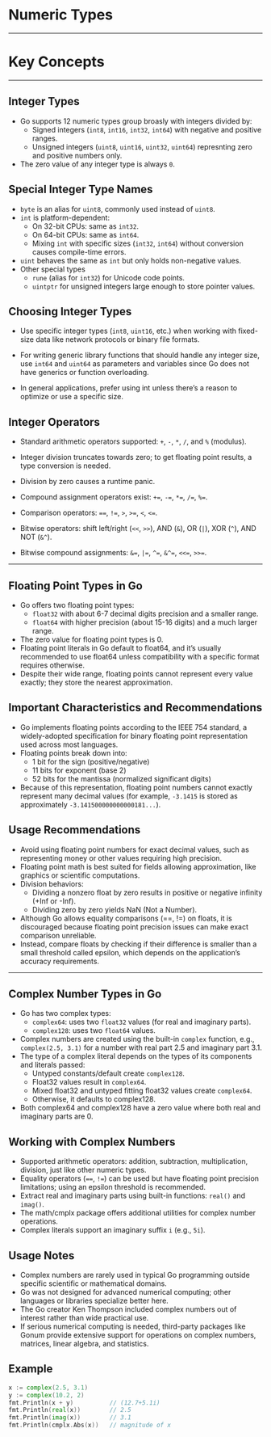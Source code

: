 # Numeric Types
---
# Key Concepts
---
## Integer Types
- Go supports 12 numeric types group broasly with integers divided by:
    * Signed integers (`int8`, `int16`, `int32`, `int64`) with negative and positive ranges.
    * Unsigned integers (`uint8`, `uint16`, `uint32`, `uint64`) represnting zero and positive numbers only.
- The zero value of any integer type is always `0`.

## Special Integer Type Names
- `byte` is an alias for `uint8`, commonly used instead of `uint8`.
- `int` is platform-dependent:
    * On 32-bit CPUs: same as `int32`.
    * On 64-bit CPUs: same as `int64`.
    * Mixing `int` with specific sizes (`int32`, `int64`) without conversion causes compile-time errors.
- `uint` behaves the same as `int` but only holds non-negative values.
- Other special types
    * `rune` (alias for `int32`) for Unicode code points.
    * `uintptr` for unsigned integers large enough to store pointer values.

## Choosing Integer Types
- Use specific integer types (`int8`, `uint16`, etc.) when working with fixed-size data like network protocols or binary file formats.

- For writing generic library functions that should handle any integer size, use `int64` and `uint64` as parameters and variables since Go does not have generics or function overloading.

- In general applications, prefer using int unless there’s a reason to optimize or use a specific size.

## Integer Operators 
- Standard arithmetic operators supported: `+`, `-`, `*`, `/`, and `%` (modulus).

- Integer division truncates towards zero; to get floating point results, a type conversion is needed.

- Division by zero causes a runtime panic.

- Compound assignment operators exist: `+=`, `-=`, `*=`, `/=`, `%=`.

- Comparison operators: `==`, `!=`, `>`, `>=`, `<`, `<=`.

- Bitwise operators: shift left/right (`<<`, `>>`), AND (`&`), OR (`|`), XOR (`^`), AND NOT (`&^`).

- Bitwise compound assignments: `&=`, `|=`, `^=`, `&^=`, `<<=`, `>>=`.


---
## Floating Point Types in Go
- Go offers two floating point types:
    * `float32` with about 6-7 decimal digits precision and a smaller range.
    * `float64` with higher precision (about 15-16 digits) and a much larger range.
- The zero value for floating point types is 0.
- Floating point literals in Go default to float64, and it’s usually recommended to use float64 unless compatibility with a specific format requires otherwise.
- Despite their wide range, floating points cannot represent every value exactly; they store the nearest approximation.

## Important Characteristics and Recommendations
- Go implements floating points according to the IEEE 754 standard, a widely-adopted specification for binary floating point representation used across most languages.
- Floating points break down into:
    * 1 bit for the sign (positive/negative)
    * 11 bits for exponent (base 2)
    * 52 bits for the mantissa (normalized significant digits)
- Because of this representation, floating point numbers cannot exactly represent many decimal values (for example, `-3.1415` is stored as approximately `-3.141500000000000181...`).

## Usage Recommendations
- Avoid using floating point numbers for exact decimal values, such as representing money or other values requiring high precision.
- Floating point math is best suited for fields allowing approximation, like graphics or scientific computations.
- Division behaviors:
    * Dividing a nonzero float by zero results in positive or negative infinity (+Inf or -Inf).
    * Dividing zero by zero yields NaN (Not a Number).
- Although Go allows equality comparisons (==, !=) on floats, it is discouraged because floating point precision issues can make exact comparison unreliable.
- Instead, compare floats by checking if their difference is smaller than a small threshold called epsilon, which depends on the application’s accuracy requirements.

---
## Complex Number Types in Go
- Go has two complex types:
    * `complex64`: uses two `float32` values (for real and imaginary parts).
    * `complex128`: uses two `float64` values.
- Complex numbers are created using the built-in `complex` function, e.g., `complex(2.5, 3.1)` for a number with real part 2.5 and imaginary part 3.1.
- The type of a complex literal depends on the types of its components and literals passed:
    * Untyped constants/default create `complex128`.
    * Float32 values result in `complex64`.
    * Mixed float32 and untyped fitting float32 values create `complex64`.
    * Otherwise, it defaults to complex128.
- Both complex64 and complex128 have a zero value where both real and imaginary parts are 0.

## Working with Complex Numbers
- Supported arithmetic operators: addition, subtraction, multiplication, division, just like other numeric types.
- Equality operators (`==`, `!=`) can be used but have floating point precision limitations; using an epsilon threshold is recommended.
- Extract real and imaginary parts using built-in functions: `real()` and `imag()`.
- The   math/cmplx   package offers additional utilities for complex number operations.
- Complex literals support an imaginary suffix  `i` (e.g., `5i`).

## Usage Notes
- Complex numbers are rarely used in typical Go programming outside specific scientific or mathematical domains.
- Go was not designed for advanced numerical computing; other languages or libraries specialize better here.
- The Go creator Ken Thompson included complex numbers out of interest rather than wide practical use.
- If serious numerical computing is needed, third-party packages like Gonum provide extensive support for operations on complex numbers, matrices, linear algebra, and statistics.

## Example 
```go
x := complex(2.5, 3.1)
y := complex(10.2, 2)
fmt.Println(x + y)          // (12.7+5.1i)
fmt.Println(real(x))        // 2.5
fmt.Println(imag(x))        // 3.1
fmt.Println(cmplx.Abs(x))   // magnitude of x
```



